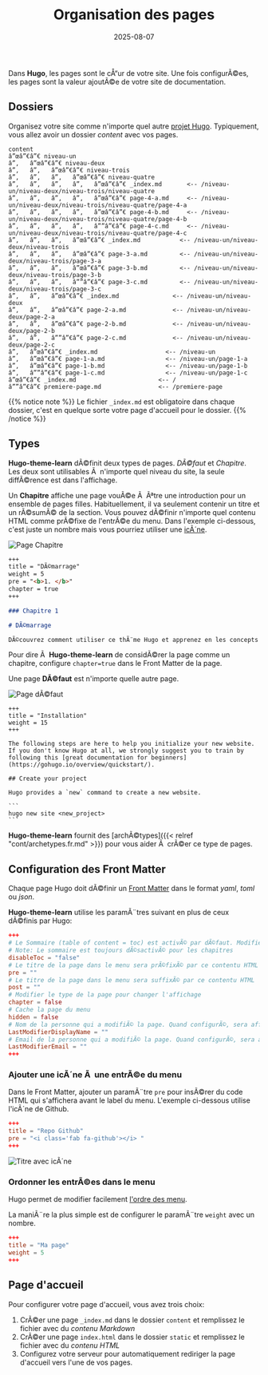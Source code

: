 ﻿---
date: 2025-08-07
title: Organisation des pages
weight: 5
---

Dans **Hugo**, les pages sont le cÅ“ur de votre site. Une fois configurÃ©es, les pages sont la valeur ajoutÃ©e de votre site de documentation.

## Dossiers

Organisez votre site comme n'importe quel autre [projet Hugo](https://gohugo.io/content/organization/). Typiquement, vous allez avoir un dossier *content* avec vos pages.

    content
    â”œâ”€â”€ niveau-un 
    â”‚   â”œâ”€â”€ niveau-deux
    â”‚   â”‚   â”œâ”€â”€ niveau-trois
    â”‚   â”‚   â”‚   â”œâ”€â”€ niveau-quatre
    â”‚   â”‚   â”‚   â”‚   â”œâ”€â”€ _index.md       <-- /niveau-un/niveau-deux/niveau-trois/niveau-quatre
    â”‚   â”‚   â”‚   â”‚   â”œâ”€â”€ page-4-a.md     <-- /niveau-un/niveau-deux/niveau-trois/niveau-quatre/page-4-a
    â”‚   â”‚   â”‚   â”‚   â”œâ”€â”€ page-4-b.md     <-- /niveau-un/niveau-deux/niveau-trois/niveau-quatre/page-4-b
    â”‚   â”‚   â”‚   â”‚   â””â”€â”€ page-4-c.md     <-- /niveau-un/niveau-deux/niveau-trois/niveau-quatre/page-4-c
    â”‚   â”‚   â”‚   â”œâ”€â”€ _index.md           <-- /niveau-un/niveau-deux/niveau-trois
    â”‚   â”‚   â”‚   â”œâ”€â”€ page-3-a.md         <-- /niveau-un/niveau-deux/niveau-trois/page-3-a
    â”‚   â”‚   â”‚   â”œâ”€â”€ page-3-b.md         <-- /niveau-un/niveau-deux/niveau-trois/page-3-b
    â”‚   â”‚   â”‚   â””â”€â”€ page-3-c.md         <-- /niveau-un/niveau-deux/niveau-trois/page-3-c
    â”‚   â”‚   â”œâ”€â”€ _index.md               <-- /niveau-un/niveau-deux
    â”‚   â”‚   â”œâ”€â”€ page-2-a.md             <-- /niveau-un/niveau-deux/page-2-a
    â”‚   â”‚   â”œâ”€â”€ page-2-b.md             <-- /niveau-un/niveau-deux/page-2-b
    â”‚   â”‚   â””â”€â”€ page-2-c.md             <-- /niveau-un/niveau-deux/page-2-c
    â”‚   â”œâ”€â”€ _index.md                   <-- /niveau-un
    â”‚   â”œâ”€â”€ page-1-a.md                 <-- /niveau-un/page-1-a
    â”‚   â”œâ”€â”€ page-1-b.md                 <-- /niveau-un/page-1-b
    â”‚   â””â”€â”€ page-1-c.md                 <-- /niveau-un/page-1-c
    â”œâ”€â”€ _index.md                       <-- /
    â””â”€â”€ premiere-page.md                <-- /premiere-page

{{% notice note %}}
Le fichier `_index.md` est obligatoire dans chaque dossier, c'est en quelque sorte votre page d'accueil pour le dossier.
{{% /notice %}}

## Types

**Hugo-theme-learn** dÃ©finit deux types de pages. *DÃ©faut* et *Chapitre*. Les deux sont utilisables Ã  n'importe quel niveau du site, la seule diffÃ©rence est dans l'affichage.

Un **Chapitre** affiche une page vouÃ©e Ã  Ãªtre une introduction pour un ensemble de pages filles. Habituellement, il va seulement contenir un titre et un rÃ©sumÃ© de la section.
Vous pouvez dÃ©finir n'importe quel contenu HTML comme prÃ©fixe de l'entrÃ©e du menu. Dans l'exemple ci-dessous, c'est juste un nombre mais vous pourriez utiliser une [icÃ´ne](https://fortawesome.github.io/Font-Awesome/).

![Page Chapitre](/en/cont/pages/images/pages-chapter.png?width=50pc)

```markdown
+++
title = "DÃ©marrage"
weight = 5
pre = "<b>1. </b>"
chapter = true
+++

### Chapitre 1

# DÃ©marrage

DÃ©couvrez comment utiliser ce thÃ¨me Hugo et apprenez en les concepts
```

Pour dire Ã  **Hugo-theme-learn** de considÃ©rer la page comme un chapitre, configure `chapter=true` dans le Front Matter de la page.

Une page **DÃ©faut** est n'importe quelle autre page.

![Page dÃ©faut](/en/cont/pages/images/pages-default.png?width=50pc)

    +++
    title = "Installation"
    weight = 15
    +++

    The following steps are here to help you initialize your new website. If you don't know Hugo at all, we strongly suggest you to train by following this [great documentation for beginners](https://gohugo.io/overview/quickstart/).

    ## Create your project

    Hugo provides a `new` command to create a new website.

    ```
    hugo new site <new_project>
    ```

**Hugo-theme-learn** fournit des [archÃ©types]({{< relref "cont/archetypes.fr.md" >}}) pour vous aider Ã  crÃ©er ce type de pages.

## Configuration des Front Matter

Chaque page Hugo doit dÃ©finir un [Front Matter](https://gohugo.io/content/front-matter/) dans le format *yaml*, *toml* ou *json*.

**Hugo-theme-learn** utilise les paramÃ¨tres suivant en plus de ceux dÃ©finis par Hugo:

```toml
+++
# Le Sommaire (table of content = toc) est activÃ© par dÃ©faut. Modifier ce paramÃ¨tre Ã  true pour le dÃ©sactiver.
# Note: Le sommaire est toujours dÃ©sactivÃ© pour les chapitres
disableToc = "false"
# Le titre de la page dans le menu sera prÃ©fixÃ© par ce contentu HTML
pre = ""
# Le titre de la page dans le menu sera suffixÃ© par ce contentu HTML
post = ""
# Modifier le type de la page pour changer l'affichage
chapter = false
# Cache la page du menu
hidden = false
# Nom de la personne qui a modifiÃ© la page. Quand configurÃ©, sera affichÃ© dans le pied de page. 
LastModifierDisplayName = ""
# Email de la personne qui a modifiÃ© la page. Quand configurÃ©, sera affichÃ© dans le pied de page.
LastModifierEmail = ""
+++
```

### Ajouter une icÃ´ne Ã  une entrÃ©e du menu

Dans le Front Matter, ajouter un paramÃ¨tre `pre` pour insÃ©rer du code HTML qui s'affichera avant le label du menu. L'exemple ci-dessous utilise l'icÃ´ne de Github.

```toml
+++
title = "Repo Github"
pre = "<i class='fab fa-github'></i> "
+++
```

![Titre avec icÃ´ne](/en/cont/pages/images/frontmatter-icon.png)

### Ordonner les entrÃ©es dans le menu

Hugo permet de modifier facilement [l'ordre des menu](https://gohugo.io/content/ordering/).

La maniÃ¨re la plus simple est de configurer le paramÃ¨tre `weight` avec un nombre.

```toml
+++
title = "Ma page"
weight = 5
+++
```

## Page d'accueil

Pour configurer votre page d'accueil, vous avez trois choix:

1. CrÃ©er une page `_index.md` dans le dossier `content` et remplissez le fichier avec du *contenu Markdown*
2. CrÃ©er une page `index.html` dans le dossier `static` et remplissez le fichier avec du *contenu HTML*
3. Configurez votre serveur pour automatiquement rediriger la page d'accueil vers l'une de vos pages.
